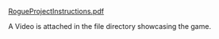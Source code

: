 
[RogueProjectInstructions.pdf](https://github.com/adhil2000/adhil.java/files/10269898/RogueProjectInstructions.pdf)

A Video is attached in the file directory showcasing the game.
